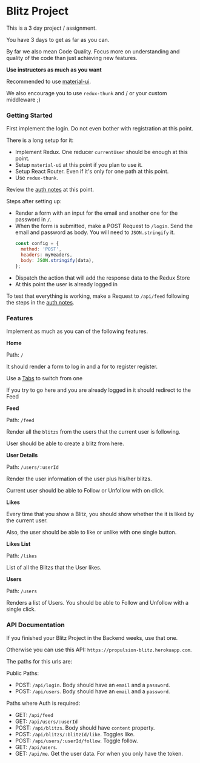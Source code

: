 # Blitz Project

This is a 3 day project / assignment.

You have 3 days to get as far as you can.

By far we also mean Code Quality. Focus more on understanding and quality of the code than just achieving new features.

**Use instructors as much as you want**

Recommended to use [material-ui](http://www.material-ui.com/#/components/app-bar).

We also encourage you to use `redux-thunk` and / or your custom middleware ;)

### Getting Started

First implement the login. Do not even bother with registration at this point.

There is a long setup for it:

- Implement Redux. One reducer `currentUser` should be enough at this point.
- Setup `material-ui` at this point if you plan to use it.
- Setup React Router. Even if it's only for one path at this point.
- Use `redux-thunk`.

Review the [auth notes](auth.md) at this point.

Steps after setting up:

- Render a form with an input for the email and another one for the password in `/`.
- When the form is submitted, make a POST Request to `/login`. Send the email and password as body. You will need to `JSON.stringify` it.
  ```javascript
  const config = {
    method: 'POST',
    headers: myHeaders,
    body: JSON.stringify(data),
  };
  ```
- Dispatch the action that will add the response data to the Redux Store
- At this point the user is already logged in

To test that everything is working, make a Request to `/api/feed` following the steps in the [auth notes](auth.md).

### Features

Implement as much as you can of the following features.

**Home**

Path: `/`

It should render a form to log in and a for to register register.

Use a [Tabs](http://www.material-ui.com/#/components/tabs) to switch from one

If you try to go here and you are already logged in it should redirect to the Feed

**Feed**

Path: `/feed`

Render all the `blitzs` from the users that the current user is following.

User should be able to create a blitz from here.

**User Details**

Path: `/users/:userId`

Render the user information of the user plus his/her blitzs.

Current user should be able to Follow or Unfollow with on click.

**Likes**

Every time that you show a Blitz, you should show whether the it is liked by the current user.

Also, the user should be able to like or unlike with one single button.

**Likes List**

Path: `/likes`

List of all the Blitzs that the User likes.

**Users**

Path: `/users`

Renders a list of Users. You should be able to Follow and Unfollow with a single click.

### API Documentation

If you finished your Blitz Project in the Backend weeks, use that one.

Otherwise you can use this API: `https://propulsion-blitz.herokuapp.com`.

The paths for this urls are:

Public Paths:

- POST: `/api/login`. Body should have an `email` and a `password`.
- POST: `/api/users`. Body should have an `email` and a `password`.

Paths where Auth is required:

- GET: `/api/feed`
- GET: `/api/users/:userId`
- POST: `/api/blitzs`. Body should have `content` property.
- POST: `/api/blitzs/:blitzId/like`. Toggles like.
- POST: `/api/users/:userId/follow`. Toggle follow.
- GET: `/api/users`.
- GET: `/api/me`. Get the user data. For when you only have the token.
